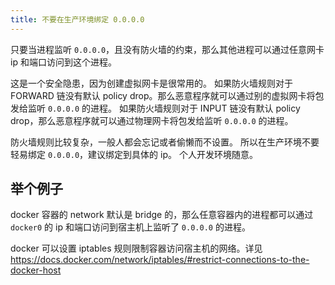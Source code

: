 ```yaml
---
title: 不要在生产环境绑定 0.0.0.0
---
```



只要当进程监听 `0.0.0.0`，且没有防火墙的约束，那么其他进程可以通过任意网卡 ip 和端口访问到这个进程。

这是一个安全隐患，因为创建虚拟网卡是很常用的。
如果防火墙规则对于 FORWARD 链没有默认 policy drop。那么恶意程序就可以通过别的虚拟网卡将包发给监听 `0.0.0.0` 的进程。
如果防火墙规则对于 INPUT 链没有默认 policy drop，那么恶意程序就可以通过物理网卡将包发给监听 `0.0.0.0` 的进程。

防火墙规则比较复杂，一般人都会忘记或者偷懒而不设置。
所以在生产环境不要轻易绑定 `0.0.0.0`，建议绑定到具体的 ip。
个人开发环境随意。

## 举个例子

docker 容器的 network 默认是 bridge 的，那么任意容器内的进程都可以通过 `docker0` 的 ip 和端口访问到宿主机上监听了 `0.0.0.0` 的进程。

docker 可以设置 iptables 规则限制容器访问宿主机的网络。详见 https://docs.docker.com/network/iptables/#restrict-connections-to-the-docker-host
